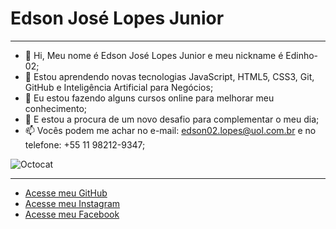 # Edson José Lopes Junior
***

- 👋 Hi, Meu nome é Edson José Lopes Junior e meu nickname é Edinho-02;
- 👀 Estou aprendendo novas tecnologias JavaScript, HTML5, CSS3, Git, GitHub e Inteligência Artificial para Negócios;
- 🌱 Eu estou fazendo alguns cursos online para melhorar meu conhecimento;
- 💞️ E estou a procura de um novo desafio para complementar o meu dia;
- 📫 Vocês podem me achar no e-mail: edson02.lopes@uol.com.br e no telefone: +55 11 98212-9347;

![Octocat](https://user-images.githubusercontent.com/86385232/131836489-b6bac083-7391-4380-a66e-1355aff1a055.png)
***

* [Acesse meu GitHub](https://github.com/Edinho-02)
* [Acesse meu Instagram](https://www.instagram.com/lopesjr.edson)
* [Acesse meu Facebook](https://www.facebook.com/edson.lopes.1460693)
<!---
Edinho-02/Edinho-02 is a ✨ special ✨ repository bEecause its `README.md` (this file) appears on your GitHub profile.
You can click the Preview link to take a look at your changes.
--->
